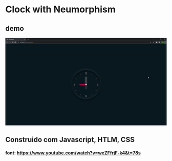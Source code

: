 # Clock with Neumorphism

## demo 
![Demo](./assets/clock-neumorphism.gif)

## Construido com Javascript, HTLM, CSS


#### font: https://www.youtube.com/watch?v=weZFfrjF-k4&t=78s